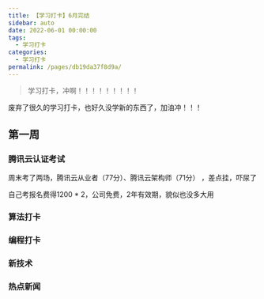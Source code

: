 ```yaml
---
title: 【学习打卡】6月完结
sidebar: auto
date: 2022-06-01 00:00:00
tags: 
  - 学习打卡
categories: 
  - 学习打卡
permalink: /pages/db19da37f8d9a/
---
```


> 学习打卡，冲啊！！！！！！！！！

<!-- more -->

废弃了很久的学习打卡，也好久没学新的东西了，加油冲！！！

## 第一周

### 腾讯云认证考试

周末考了两场，腾讯云从业者（77分）、腾讯云架构师（71分） ，差点挂，吓尿了

自己考报名费得1200 * 2，公司免费，2年有效期，貌似也没多大用

### 算法打卡

### 编程打卡

### 新技术

### 热点新闻


